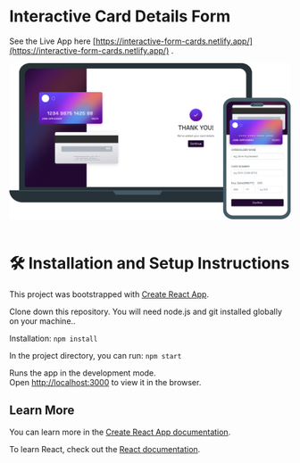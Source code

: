# Interactive Card Details Form
See the Live App here [https://interactive-form-cards.netlify.app/](https://interactive-form-cards.netlify.app/) .
<br />

<div align="center">
  <img alt="Demo" src="src/Assets/Demo.png" />
</div>
<br/>

# 🛠 Installation and Setup Instructions

This project was bootstrapped with [Create React App](https://github.com/facebook/create-react-app).

Clone down this repository. You will need node.js and git installed globally on your machine..

Installation: `npm install`

In the project directory, you can run: `npm start`

Runs the app in the development mode.\
Open [http://localhost:3000](http://localhost:3000) to view it in the browser.


## Learn More

You can learn more in the [Create React App documentation](https://facebook.github.io/create-react-app/docs/getting-started).

To learn React, check out the [React documentation](https://reactjs.org/).


